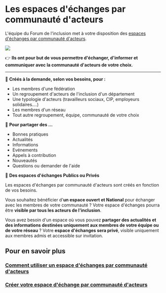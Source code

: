 # Les espaces d'échanges par communauté d'acteurs

L'équipe du Forum de l'inclusion met à votre disposition des [espaces d'échanges par communauté d'acteurs](https://forum.inclusion.beta.gouv.fr/c/se-retrouver-par-communaute-d-acteurs/45).

![](<../../.gitbook/assets/image (31).png>)

👉 **Ils ont pour but de vous permettre d'échanger, d'informer et communiquer avec la communauté d'acteurs de votre choix.**

****

🙋  **Créés à la demande, selon vos besoins, pour :**

* Les membres d'une fédération&#x20;
* Un regroupement d'acteurs de l'inclusion d'un département
* Une typologie d'acteurs (travailleurs sociaux, CIP, employeurs solidaires....)
* Les membres d'un réseau
* Tout autre regroupement, équipe, communauté de votre choix



📢 **Pour partager des ...**

* Bonnes pratiques
* Actualités
* Informations
* Evénements
* Appels à contribution
* Nouveautés
* Questions ou demander de l'aide



👀 **Des espaces d'échanges Publics ou Privés**

Les espaces d'échanges par communauté d'acteurs sont créés en fonction de vos besoins.&#x20;

Vous souhaitez bénéficier d'**un espace ouvert et National** pour échanger avec les membres de votre communauté ? Votre espace d'échanges pourra être **visible par tous les acteurs de l'inclusion**.

Vous avez besoin d'un espace où vous pouvez **partager des actualités et des informations destinées uniquement aux membres de votre équipe ou de votre réseau** ? Votre **espace d'échanges sera privé**, visible uniquement aux membres admis et accessible sur invitation.

## Pour en savoir plus

### [Comment utiliser un espace d'échanges par communauté d'acteurs](comment-utiliser-un-espace-dechanges-par-communaute-dacteurs.md)

### [Créer votre espace d'échange par communauté d'acteurs](creer-votre-espace-dechange-par-communaute-dacteurs.md)

###

###
